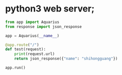 # python3 web server;

```python
from app import Aquarius
from response import json_response

app = Aquarius(__name__)

@app.route("/")
def test(request):
    print(request.url)
    return json_response({"name": "shihongguang"})

app.run()
```
